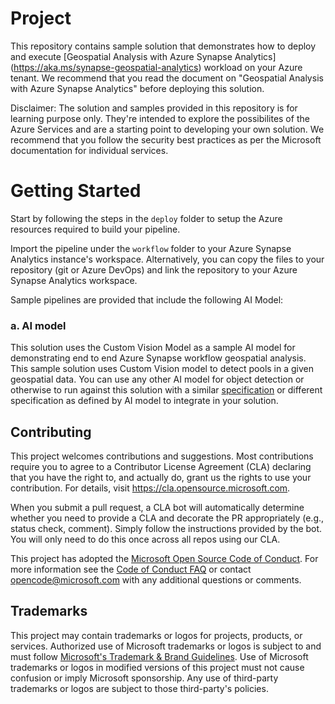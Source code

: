 # Project

This repository contains sample solution that demonstrates how to deploy and execute [Geospatial Analysis with Azure Synapse Analytics]
(https://aka.ms/synapse-geospatial-analytics) workload on your Azure tenant. We recommend that you read the document on "Geospatial Analysis with Azure Synapse Analytics" before deploying this solution.

Disclaimer: The solution and samples provided in this repository is for learning purpose only. They're intended to explore the possibilites of the Azure Services and are a starting point to developing your own solution. We recommend that you follow the security best practices as per the Microsoft documentation for individual services.

# Getting Started

Start by following the steps in the `deploy` folder to setup the Azure resources required to build your pipeline.

Import the pipeline under the `workflow` folder to your Azure Synapse Analytics instance's workspace. Alternatively, you can copy the files to your repository (git or Azure DevOps) and link the repository to your Azure Synapse Analytics workspace. 

Sample pipelines are provided that include the following AI Model:

### a. AI model

This solution uses the Custom Vision Model as a sample AI model for demonstrating end to end Azure Synapse workflow geospatial analysis. This sample solution uses Custom Vision model to detect pools in a given geospatial data. 
You can use any other AI model for object detection or otherwise to run against this solution with a similar [specification](/src/aimodels/custom_vision_object_detection_offline/specs/custom_vision_object_detection.json) or different specification as defined by AI model to integrate in your solution.  

## Contributing

This project welcomes contributions and suggestions.  Most contributions require you to agree to a
Contributor License Agreement (CLA) declaring that you have the right to, and actually do, grant us
the rights to use your contribution. For details, visit https://cla.opensource.microsoft.com.

When you submit a pull request, a CLA bot will automatically determine whether you need to provide
a CLA and decorate the PR appropriately (e.g., status check, comment). Simply follow the instructions
provided by the bot. You will only need to do this once across all repos using our CLA.

This project has adopted the [Microsoft Open Source Code of Conduct](https://opensource.microsoft.com/codeofconduct/).
For more information see the [Code of Conduct FAQ](https://opensource.microsoft.com/codeofconduct/faq/) or
contact [opencode@microsoft.com](mailto:opencode@microsoft.com) with any additional questions or comments.

## Trademarks

This project may contain trademarks or logos for projects, products, or services. Authorized use of Microsoft 
trademarks or logos is subject to and must follow 
[Microsoft's Trademark & Brand Guidelines](https://www.microsoft.com/legal/intellectualproperty/trademarks/usage/general).
Use of Microsoft trademarks or logos in modified versions of this project must not cause confusion or imply Microsoft sponsorship.
Any use of third-party trademarks or logos are subject to those third-party's policies.
